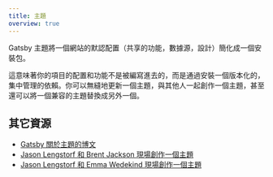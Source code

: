 ```yaml
---
title: 主題
overview: true
---
```


Gatsby 主題將一個網站的默認配置（共享的功能，數據源，設計）簡化成一個安裝包。

這意味著你的項目的配置和功能不是被編寫進去的，而是通過安裝一個版本化的，集中管理的依賴。你可以無縫地更新一個主題，與其他人一起創作一個主題，甚至還可以將一個兼容的主題替換成另外一個。

<GuideList slug={props.slug} />

## 其它資源

- [Gatsby 關於主題的博文](/blog/tags/themes)
- [Jason Lengstorf 和 Brent Jackson 現場創作一個主題](https://www.youtube.com/watch?v=6Z4p-qjnKCQ)
- [Jason Lengstorf 和 Emma Wedekind 現場創作一個主題](https://www.youtube.com/watch?v=W2uTfay3doo)

